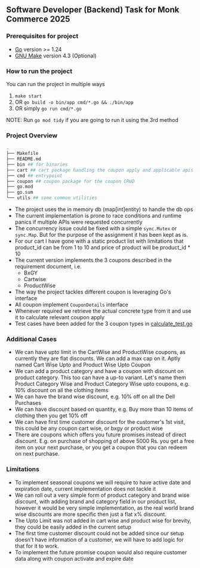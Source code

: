 ## Software Developer (Backend) Task for Monk Commerce 2025

### Prerequisites for project

- [Go](https://go.dev/doc/install) version >= 1.24
- [GNU Make](https://search.brave.com/search?q=gnu+make) version 4.3 (Optional)

### How to run the project

You can run the project in multiple ways
1. `make start`
2. OR `go build -o bin/app cmd/*.go && ./bin/app`
3. OR simply `go run cmd/*.go`

NOTE: Run `go mod tidy` if you are going to run it using the 3rd method

### Project Overview

```sh
.
├── Makefile
├── README.md
├── bin ## for binaries
├── cart ## cart package handling the coupon apply and applicable apis
├── cmd ## entrypoint
├── coupon ## coupon package for the coupon CRUD
├── go.mod
├── go.sum
└── utils ## some common utilities
```

- The project uses the in memory db (map[int]entity) to handle the db ops
- The current implementation is prone to race conditions and runtime panics if multiple APIs were requested concurrently
- The concurrency issue could be fixed with a simple `sync.Mutex` or `sync.Map`. But for the purpose of the assignment it has been kept as is.
- For our cart I have gone with a static product list with limitations that product_id can be from 1 to 10 and price of product will be product_id * 10
- The current version implements the 3 coupons described in the requirement document, i.e.
    - BxGY
    - Cartwise
    - ProductWise
- The way the project tackles different coupon is leveraging Go's interface
- All coupon implement `CouponDetails` interface
- Whenever required we retrieve the actual concrete type from it and use it to calculate relevant coupon apply
- Test cases have been added for the 3 coupon types in [calculate_test.go](./cart/calculate_test.go)

### Additional Cases

- We can have upto limit in the CartWise and ProductWise coupons, as currently they are flat discounts. We can add a max cap on it. Aptly named Cart Wise Upto and Product Wise Upto Coupon
- We can add a product category and have a coupon with discount on product category. This too can have a up-to variant. Let's name them Product Category Wise and Product Category Wise upto coupons, e.g. 10% discount on all the clothing items
- We can have the brand wise discount, e.g. 10% off on all the Dell Purchases
- We can have discount based on quantity, e.g. Buy more than 10 items of clothing then you get 10% off
- We can have first time customer discount for the customer's 1st visit, this could be any coupon cart wise, or bxgy or product wise
- There are coupons which offers you future promises instead of direct discount. E.g. on purchase of shopping of above 5000 Rs. you get a free item on your next purchase, or you get a coupon that you can redeem on next purchase.

### Limitations

- To implement seasonal coupons we will require to have active date and expiration date, current implementation does not tackle it
- We can roll out a very simple form of product category and brand wise discount, with adding brand and category field in our product list, however it would be very simple implementation, as the real world brand wise discounts are more specific then just a flat x% discount.
- The Upto Limit was not added in cart wise and product wise for brevity, they could be easily added in the current setup
- The first time customer discount could not be added since our setup doesn't have information of a customer, we will have to add logic for that for it to work.
- To implement the future promise coupon would also require customer data along with coupon activate and expire date
